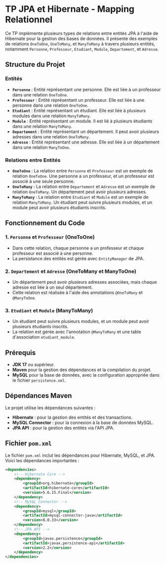 # TP JPA et Hibernate - Mapping Relationnel

Ce TP implémente plusieurs types de relations entre entités JPA à l'aide de Hibernate pour la gestion des bases de données. Il présente des exemples de relations `OneToOne`, `OneToMany`, et `ManyToMany` à travers plusieurs entités, notamment `Personne`, `Professeur`, `Etudiant`, `Module`, `Departement`, et `Adresse`.

## Structure du Projet

### Entités

- **`Personne`** : Entité représentant une personne. Elle est liée à un professeur dans une relation `OneToOne`.
- **`Professeur`** : Entité représentant un professeur. Elle est liée à une personne dans une relation `OneToOne`.
- **`Etudiant`** : Entité représentant un étudiant. Elle est liée à plusieurs modules dans une relation `ManyToMany`.
- **`Module`** : Entité représentant un module. Il est lié à plusieurs étudiants dans une relation `ManyToMany`.
- **`Departement`** : Entité représentant un département. Il peut avoir plusieurs adresses dans une relation `OneToMany`.
- **`Adresse`** : Entité représentant une adresse. Elle est liée à un département dans une relation `ManyToOne`.

### Relations entre Entités

- **`OneToOne`** : La relation entre `Personne` et `Professeur` est un exemple de relation `OneToOne`. Une personne a un professeur, et un professeur est associé à une seule personne.
- **`OneToMany`** : La relation entre `Departement` et `Adresse` est un exemple de relation `OneToMany`. Un département peut avoir plusieurs adresses.
- **`ManyToMany`** : La relation entre `Etudiant` et `Module` est un exemple de relation `ManyToMany`. Un étudiant peut suivre plusieurs modules, et un module peut avoir plusieurs étudiants inscrits.

## Fonctionnement du Code

### 1. **`Personne` et `Professeur` (OneToOne)**
- Dans cette relation, chaque personne a un professeur et chaque professeur est associé à une personne.
- La persistance des entités est gérée avec `EntityManager` de JPA.

### 2. **`Departement` et `Adresse` (OneToMany et ManyToOne)**
- Un département peut avoir plusieurs adresses associées, mais chaque adresse est liée à un seul département.
- Cette relation est réalisée à l'aide des annotations `@OneToMany` et `@ManyToOne`.

### 3. **`Etudiant` et `Module` (ManyToMany)**
- Un étudiant peut suivre plusieurs modules, et un module peut avoir plusieurs étudiants inscrits.
- La relation est gérée avec l'annotation `@ManyToMany` et une table d'association `etudiant_module`.

## Prérequis

- **JDK 17** ou supérieur.
- **Maven** pour la gestion des dépendances et la compilation du projet.
- **MySQL** pour la base de données, avec la configuration appropriée dans le fichier `persistence.xml`.

## Dépendances Maven

Le projet utilise les dépendances suivantes :

- **Hibernate** : pour la gestion des entités et des transactions.
- **MySQL Connector** : pour la connexion à la base de données MySQL.
- **JPA API** : pour la gestion des entités via l'API JPA.

## Fichier `pom.xml`

Le fichier `pom.xml` inclut les dépendances pour Hibernate, MySQL, et JPA. Voici les dépendances importantes :

```xml
<dependencies>
    <!-- Hibernate Core -->
    <dependency>
        <groupId>org.hibernate</groupId>
        <artifactId>hibernate-core</artifactId>
        <version>5.6.15.Final</version>
    </dependency>
    <!-- MySQL Connector -->
    <dependency>
        <groupId>mysql</groupId>
        <artifactId>mysql-connector-java</artifactId>
        <version>8.0.33</version>
    </dependency>
    <!-- JPA API -->
    <dependency>
        <groupId>javax.persistence</groupId>
        <artifactId>javax.persistence-api</artifactId>
        <version>2.2</version>
    </dependency>
</dependencies>
